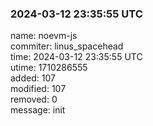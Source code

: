 ### 2024-03-12 23:35:55 UTC
name: noevm-js  
commiter: linus_spacehead  
time: 2024-03-12 23:35:55 UTC  
utime: 1710286555  
added: 107  
modified: 107  
removed: 0  
message: init

